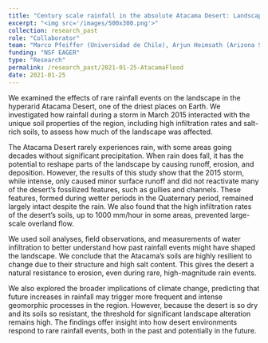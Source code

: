 ```yaml
---
title: "Century scale rainfall in the absolute Atacama Desert: Landscape response and implications for past and future rainfall"
excerpt: "<img src='/images/500x300.png'>"
collection: research_past
role: "Collaborator"
team: "Marco Pfeiffer (Universidad de Chile), Arjun Heimsath (Arizona State University), Teresa Jordan (Cornell University), Alan Howard (University of Virginia), Ronald Amundson (UC Berkeley)"
funding: "NSF EAGER"
type: "Research"
permalink: /research_past/2021-01-25-AtacamaFlood
date: 2021-01-25
---
```



We examined the effects of rare rainfall events on the landscape in the hyperarid Atacama Desert, one of the driest places on Earth. We investigated how rainfall during a storm in March 2015 interacted with the unique soil properties of the region, including high infiltration rates and salt-rich soils, to assess how much of the landscape was affected.

The Atacama Desert rarely experiences rain, with some areas going decades without significant precipitation. When rain does fall, it has the potential to reshape parts of the landscape by causing runoff, erosion, and deposition. However, the results of this study show that the 2015 storm, while intense, only caused minor surface runoff and did not reactivate many of the desert’s fossilized features, such as gullies and channels. These features, formed during wetter periods in the Quaternary period, remained largely intact despite the rain. We also found that the high infiltration rates of the desert’s soils, up to 1000 mm/hour in some areas, prevented large-scale overland flow.

We used soil analyses, field observations, and measurements of water infiltration to better understand how past rainfall events might have shaped the landscape. We conclude that the Atacama’s soils are highly resilient to change due to their structure and high salt content. This gives the desert a natural resistance to erosion, even during rare, high-magnitude rain events.

We also explored the broader implications of climate change, predicting that future increases in rainfall may trigger more frequent and intense geomorphic processes in the region. However, because the desert is so dry and its soils so resistant, the threshold for significant landscape alteration remains high. The findings offer insight into how desert environments respond to rare rainfall events, both in the past and potentially in the future.


